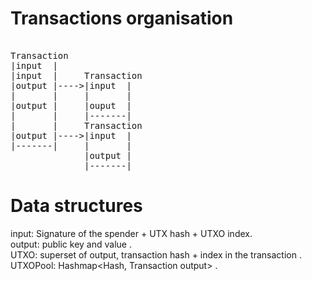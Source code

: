 # Transactions organisation
<pre>      
Transaction
|input  |
|input  |     Transaction
|output |---->|input  |
|       |     |       |
|output |     |ouput  |
|       |     |-------|
|       |     Transaction
|output |---->|input  |
|-------|     |       |
              |output |
              |-------|
</pre>
              
# Data structures

input: Signature of the spender + UTX hash + UTXO index.  
output: public key and value .  
UTXO: superset of output, transaction hash + index in the transaction .  
UTXOPool: Hashmap<Hash, Transaction output> .  
